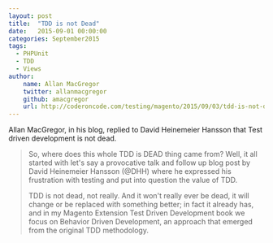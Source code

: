 ```yaml
---
layout: post
title:  "TDD is not Dead"
date:   2015-09-01 00:00:00
categories: September2015
tags:
  - PHPUnit
  - TDD
  - Views
author:
    name: Allan MacGregor
    twitter: allanmacgregor
    github: amacgregor
    url: http://coderoncode.com/testing/magento/2015/09/03/tdd-is-not-dead.html
---
```

Allan MacGregor, in his blog, replied to David Heinemeier Hansson that Test driven development is not dead.

> So, where does this whole TDD is DEAD thing came from? Well, it all started with let's say a provocative talk and follow up blog post by David Heinemeier Hansson (@DHH) where he expressed his frustration with testing and put into question the value of TDD.
>
> TDD is not dead, not really. And it won't really ever be dead, it will change or be replaced with something better; in fact it already has, and in my Magento Extension Test Driven Development book we focus on Behavior Driven Development, an approach that emerged from the original TDD methodology.
